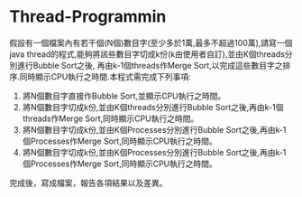 # Thread-Programmin
假設有一個檔案內有若干個(N個)數目字(至少多於1萬,最多不超過100萬),請寫一個java thread的程式,能夠將該些數目字切成k份(k由使用者自訂),並由K個threads分別進行Bubble Sort之後,
再由k-1個threads作Merge Sort,以完成這些數目字之排序.同時顯示CPU執行之時間.本程式需完成下列事項:

1. 將N個數目字直接作Bubble Sort,並顯示CPU執行之時間。  
2. 將N個數目字切成k份,並由K個threads分別進行Bubble Sort之後,再由k-1個threads作Merge Sort,同時顯示CPU執行之時間。  
3. 將N個數目字切成k份,並由K個Processes分別進行Bubble Sort之後,再由k-1個Processes作Merge Sort,同時顯示CPU執行之時間。  
4. 將N個數目字切成k份,並由K個Processes分別進行Bubble Sort之後,再由k-1個Processes作Merge Sort,同時顯示CPU執行之時間。  

完成後，寫成檔案，報告各項結果以及差異。  
